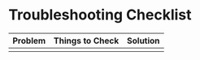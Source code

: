 # Troubleshooting Checklist


| Problem | Things to Check | Solution |
| ------- | --------------- | -------- |
|         |                 |          |
